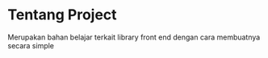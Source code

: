 # Tentang Project

Merupakan bahan belajar terkait library front end dengan cara membuatnya secara simple
